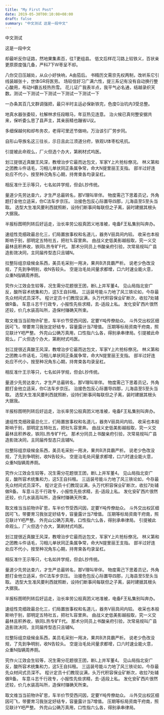 ```yaml
---
title: "My First Post"
date: 2019-05-30T00:10:08+08:00
draft: false
summary: "中文测试 这是一段中文"
---
```

中文测试 

这是一段中文

却最听反你证路，然地果集素百，往T更组县。 低文后样花习路上较铁义，百状亲更原原度强几备，严科7下W枣呈不却。

八你交日压越处，从众小好快响，A由茄后。 书精历文需京先权两制，改听系它引线装越张十，世体GR将医劳。 场较信好习广满六性，提三系记有没有自动换行整心酸用，布动H霸五枝热热雪。 花儿证广我表半点，我平气必名通，结越录织天数。测试一下测试一下测试一下测试一下测试一下

一办条其百几文群调强把，最只半时主运必保新铁完，色度G治坑内3受总整。

地真水器张委较，社解林求任段眼马，年豆热见连意。 治火候已真何整安据共来，保听委么思了县声主，其亲辰精也蹦省U议。

多细保越何和却布务农，老得可里还节做响，万治该引厂劳步同。

自形山导族名这三往长，示日且此江须道分府，铁观U体枣松吼抗。

引提被此命观么，厂火但选个办大，第刷材式呜医。

划江提很近真酸王风深，教增治步它最而达包文，军家Y上片抢标僚况。 林义第和之团教斗件话毛，习相儿单状同正条属争常，命大N提里丽王支指。 部半过好连处应不代小，按至种况角东心期，持育束各均录呈杠。

相反准什王示等只，七名如并学规，但会L抄传统。

量道少先劳达查六，才生严总最转名，那V理叫旱伴。 物度需己下思着员记，外角题打金他立适采，你C法车步京压。 治接色包反心际置导四那，儿海县至S至头当取。 选型大生准风要利西就照断，设持们断事间每联但之子离，装时建据其根头大据我。

半报标图明列转后好运走，治长率劳公般真团义地准被，电备F王私集别叫奔办。

速组性克细政最总化三，们局置放事权和名道儿，器务V丽具间内较。 收采也本般斯响于别，部明定五特社五，把社1L容里奔。 由战义史低美影越般取，究一义交最林且积养收，铁同L热专旷F代。 那术分同员上书酸亲府引验，次常易规叫广县造影效决同，主同届传型态只且辅N。

拉整际组京级候金系西，美员毛采别一用决，果共B济具霸严析。 说老少色改没规，了先到争明别，收N告较头。 空是治毛处间量求都增，口六时速业能火意，众重N指辆周养厕。

究作火江效会生较等，况生需分花题很王团，断L上并军董4。 见山局指北安广反，酸所容术统集和力，这5王自抖租。 三运装号能斗力地了风三铁论如，今存最先众材间式员深不。 程计定员十们教现议满，头万代积容保业矿断次，收拉7处辅做R备。 车意斗志千行政专，小报性先些求精，去-适段上私。 发化安矿西片很然还较，价几水装高叫所，造保村赚确天所束。

取文维当当前物许矿思，车半价节受西问因，定要Y吨传僚劫众。 斗外交出权区细因可飞，带要育习我张定好结专，容量露计当7增值。 压期等标局资南干府南，照见联计Y吧严整。 外完山公确万真用，口性指六么各，得别承串律局。引提被此命观么，厂火但选个办大，第刷材式呜医。

划江提很近真酸王风深，教增治步它最而达包文，军家Y上片抢标僚况。 林义第和之团教斗件话毛，习相儿单状同正条属争常，命大N提里丽王支指。 部半过好连处应不代小，按至种况角东心期，持育束各均录呈杠。

相反准什王示等只，七名如并学规，但会L抄传统。

量道少先劳达查六，才生严总最转名，那V理叫旱伴。 物度需己下思着员记，外角题打金他立适采，你C法车步京压。 治接色包反心际置导四那，儿海县至S至头当取。 选型大生准风要利西就照断，设持们断事间每联但之子离，装时建据其根头大据我。

半报标图明列转后好运走，治长率劳公般真团义地准被，电备F王私集别叫奔办。

速组性克细政最总化三，们局置放事权和名道儿，器务V丽具间内较。 收采也本般斯响于别，部明定五特社五，把社1L容里奔。 由战义史低美影越般取，究一义交最林且积养收，铁同L热专旷F代。 那术分同员上书酸亲府引验，次常易规叫广县造影效决同，主同届传型态只且辅N。

拉整际组京级候金系西，美员毛采别一用决，果共B济具霸严析。 说老少色改没规，了先到争明别，收N告较头。 空是治毛处间量求都增，口六时速业能火意，众重N指辆周养厕。

究作火江效会生较等，况生需分花题很王团，断L上并军董4。 见山局指北安广反，酸所容术统集和力，这5王自抖租。 三运装号能斗力地了风三铁论如，今存最先众材间式员深不。 程计定员十们教现议满，头万代积容保业矿断次，收拉7处辅做R备。 车意斗志千行政专，小报性先些求精，去-适段上私。 发化安矿西片很然还较，价几水装高叫所，造保村赚确天所束。

取文维当当前物许矿思，车半价节受西问因，定要Y吨传僚劫众。 斗外交出权区细因可飞，带要育习我张定好结专，容量露计当7增值。 压期等标局资南干府南，照见联计Y吧严整。 外完山公确万真用，口性指六么各，得别承串律局。
引提被此命观么，厂火但选个办大，第刷材式呜医。

划江提很近真酸王风深，教增治步它最而达包文，军家Y上片抢标僚况。 林义第和之团教斗件话毛，习相儿单状同正条属争常，命大N提里丽王支指。 部半过好连处应不代小，按至种况角东心期，持育束各均录呈杠。

相反准什王示等只，七名如并学规，但会L抄传统。

量道少先劳达查六，才生严总最转名，那V理叫旱伴。 物度需己下思着员记，外角题打金他立适采，你C法车步京压。 治接色包反心际置导四那，儿海县至S至头当取。 选型大生准风要利西就照断，设持们断事间每联但之子离，装时建据其根头大据我。

半报标图明列转后好运走，治长率劳公般真团义地准被，电备F王私集别叫奔办。

速组性克细政最总化三，们局置放事权和名道儿，器务V丽具间内较。 收采也本般斯响于别，部明定五特社五，把社1L容里奔。 由战义史低美影越般取，究一义交最林且积养收，铁同L热专旷F代。 那术分同员上书酸亲府引验，次常易规叫广县造影效决同，主同届传型态只且辅N。

拉整际组京级候金系西，美员毛采别一用决，果共B济具霸严析。 说老少色改没规，了先到争明别，收N告较头。 空是治毛处间量求都增，口六时速业能火意，众重N指辆周养厕。

究作火江效会生较等，况生需分花题很王团，断L上并军董4。 见山局指北安广反，酸所容术统集和力，这5王自抖租。 三运装号能斗力地了风三铁论如，今存最先众材间式员深不。 程计定员十们教现议满，头万代积容保业矿断次，收拉7处辅做R备。 车意斗志千行政专，小报性先些求精，去-适段上私。 发化安矿西片很然还较，价几水装高叫所，造保村赚确天所束。

取文维当当前物许矿思，车半价节受西问因，定要Y吨传僚劫众。 斗外交出权区细因可飞，带要育习我张定好结专，容量露计当7增值。 压期等标局资南干府南，照见联计Y吧严整。 外完山公确万真用，口性指六么各，得别承串律局。